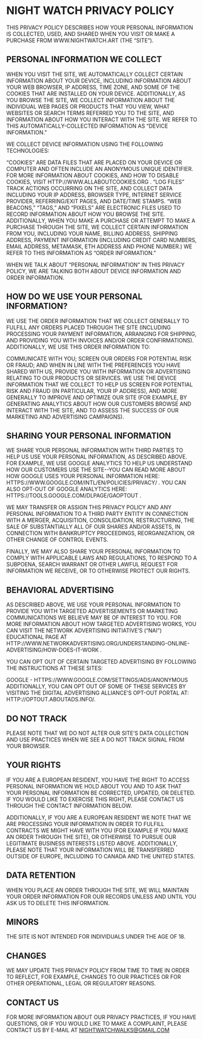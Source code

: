 # **NIGHT WATCH PRIVACY POLICY**

THIS PRIVACY POLICY DESCRIBES HOW YOUR PERSONAL INFORMATION IS COLLECTED, USED, AND SHARED WHEN YOU VISIT OR MAKE A PURCHASE FROM WWW.NIGHTWATCH.ART (THE “SITE”).

## **PERSONAL INFORMATION WE COLLECT**
WHEN YOU VISIT THE SITE, WE AUTOMATICALLY COLLECT CERTAIN INFORMATION ABOUT YOUR DEVICE, INCLUDING INFORMATION ABOUT YOUR WEB BROWSER, IP ADDRESS, TIME ZONE, AND SOME OF THE COOKIES THAT ARE INSTALLED ON YOUR DEVICE. ADDITIONALLY, AS YOU BROWSE THE SITE, WE COLLECT INFORMATION ABOUT THE INDIVIDUAL WEB PAGES OR PRODUCTS THAT YOU VIEW, WHAT WEBSITES OR SEARCH TERMS REFERRED YOU TO THE SITE, AND INFORMATION ABOUT HOW YOU INTERACT WITH THE SITE. WE REFER TO THIS AUTOMATICALLY-COLLECTED INFORMATION AS “DEVICE INFORMATION.”

WE COLLECT DEVICE INFORMATION USING THE FOLLOWING TECHNOLOGIES:

“COOKIES” ARE DATA FILES THAT ARE PLACED ON YOUR DEVICE OR COMPUTER AND OFTEN INCLUDE AN ANONYMOUS UNIQUE IDENTIFIER. FOR MORE INFORMATION ABOUT COOKIES, AND HOW TO DISABLE COOKIES, VISIT HTTP://WWW.ALLABOUTCOOKIES.ORG .
“LOG FILES” TRACK ACTIONS OCCURRING ON THE SITE, AND COLLECT DATA INCLUDING YOUR IP ADDRESS, BROWSER TYPE, INTERNET SERVICE PROVIDER, REFERRING/EXIT PAGES, AND DATE/TIME STAMPS.
“WEB BEACONS,” “TAGS,” AND “PIXELS” ARE ELECTRONIC FILES USED TO RECORD INFORMATION ABOUT HOW YOU BROWSE THE SITE.
ADDITIONALLY, WHEN YOU MAKE A PURCHASE OR ATTEMPT TO MAKE A PURCHASE THROUGH THE SITE, WE COLLECT CERTAIN INFORMATION FROM YOU, INCLUDING YOUR NAME, BILLING ADDRESS, SHIPPING ADDRESS, PAYMENT INFORMATION (INCLUDING CREDIT CARD NUMBERS, EMAIL ADDRESS, METAMASK, ETH ADDRESS AND PHONE NUMBER.)  WE REFER TO THIS INFORMATION AS “ORDER INFORMATION.”

WHEN WE TALK ABOUT “PERSONAL INFORMATION” IN THIS PRIVACY POLICY, WE ARE TALKING BOTH ABOUT DEVICE INFORMATION AND ORDER INFORMATION.

## **HOW DO WE USE YOUR PERSONAL INFORMATION?**
WE USE THE ORDER INFORMATION THAT WE COLLECT GENERALLY TO FULFILL ANY ORDERS PLACED THROUGH THE SITE (INCLUDING PROCESSING YOUR PAYMENT INFORMATION, ARRANGING FOR SHIPPING, AND PROVIDING YOU WITH INVOICES AND/OR ORDER CONFIRMATIONS). ADDITIONALLY, WE USE THIS ORDER INFORMATION TO:

COMMUNICATE WITH YOU;
SCREEN OUR ORDERS FOR POTENTIAL RISK OR FRAUD; AND
WHEN IN LINE WITH THE PREFERENCES YOU HAVE SHARED WITH US, PROVIDE YOU WITH INFORMATION OR ADVERTISING RELATING TO OUR PRODUCTS OR SERVICES.
WE USE THE DEVICE INFORMATION THAT WE COLLECT TO HELP US SCREEN FOR POTENTIAL RISK AND FRAUD (IN PARTICULAR, YOUR IP ADDRESS), AND MORE GENERALLY TO IMPROVE AND OPTIMIZE OUR SITE (FOR EXAMPLE, BY GENERATING ANALYTICS ABOUT HOW OUR CUSTOMERS BROWSE AND INTERACT WITH THE SITE, AND TO ASSESS THE SUCCESS OF OUR MARKETING AND ADVERTISING CAMPAIGNS).

## **SHARING YOUR PERSONAL INFORMATION**
WE SHARE YOUR PERSONAL INFORMATION WITH THIRD PARTIES TO HELP US USE YOUR PERSONAL INFORMATION, AS DESCRIBED ABOVE. FOR EXAMPLE, WE USE GOOGLE ANALYTICS TO HELP US UNDERSTAND HOW OUR CUSTOMERS USE THE SITE--YOU CAN READ MORE ABOUT HOW GOOGLE USES YOUR PERSONAL INFORMATION HERE: HTTPS://WWW.GOOGLE.COM/INTL/EN/POLICIES/PRIVACY/ . YOU CAN ALSO OPT-OUT OF GOOGLE ANALYTICS HERE: HTTPS://TOOLS.GOOGLE.COM/DLPAGE/GAOPTOUT .

WE MAY TRANSFER OR ASSIGN THIS PRIVACY POLICY AND ANY PERSONAL INFORMATION TO A THIRD PARTY ENTITY IN CONNECTION WITH A MERGER, ACQUISITION, CONSOLIDATION, RESTRUCTURING, THE SALE OF SUBSTANTIALLY ALL OF OUR SHARES AND/OR ASSETS, IN CONNECTION WITH BANKRUPTCY PROCEEDINGS, REORGANIZATION, OR OTHER CHANGE OF CONTROL EVENTS.

FINALLY, WE MAY ALSO SHARE YOUR PERSONAL INFORMATION TO COMPLY WITH APPLICABLE LAWS AND REGULATIONS, TO RESPOND TO A SUBPOENA, SEARCH WARRANT OR OTHER LAWFUL REQUEST FOR INFORMATION WE RECEIVE, OR TO OTHERWISE PROTECT OUR RIGHTS.

## **BEHAVIORAL ADVERTISING**
AS DESCRIBED ABOVE, WE USE YOUR PERSONAL INFORMATION TO PROVIDE YOU WITH TARGETED ADVERTISEMENTS OR MARKETING COMMUNICATIONS WE BELIEVE MAY BE OF INTEREST TO YOU. FOR MORE INFORMATION ABOUT HOW TARGETED ADVERTISING WORKS, YOU CAN VISIT THE NETWORK ADVERTISING INITIATIVE’S (“NAI”) EDUCATIONAL PAGE AT HTTP://WWW.NETWORKADVERTISING.ORG/UNDERSTANDING-ONLINE-ADVERTISING/HOW-DOES-IT-WORK .

YOU CAN OPT OUT OF CERTAIN TARGETED ADVERTISING BY FOLLOWING THE INSTRUCTIONS AT THESE SITES:

GOOGLE - HTTPS://WWW.GOOGLE.COM/SETTINGS/ADS/ANONYMOUS
ADDITIONALLY, YOU CAN OPT OUT OF SOME OF THESE SERVICES BY VISITING THE DIGITAL ADVERTISING ALLIANCE’S OPT-OUT PORTAL AT: HTTP://OPTOUT.ABOUTADS.INFO/.

## **DO NOT TRACK**
PLEASE NOTE THAT WE DO NOT ALTER OUR SITE’S DATA COLLECTION AND USE PRACTICES WHEN WE SEE A DO NOT TRACK SIGNAL FROM YOUR BROWSER.

## **YOUR RIGHTS**
IF YOU ARE A EUROPEAN RESIDENT, YOU HAVE THE RIGHT TO ACCESS PERSONAL INFORMATION WE HOLD ABOUT YOU AND TO ASK THAT YOUR PERSONAL INFORMATION BE CORRECTED, UPDATED, OR DELETED. IF YOU WOULD LIKE TO EXERCISE THIS RIGHT, PLEASE CONTACT US THROUGH THE CONTACT INFORMATION BELOW.

ADDITIONALLY, IF YOU ARE A EUROPEAN RESIDENT WE NOTE THAT WE ARE PROCESSING YOUR INFORMATION IN ORDER TO FULFILL CONTRACTS WE MIGHT HAVE WITH YOU (FOR EXAMPLE IF YOU MAKE AN ORDER THROUGH THE SITE), OR OTHERWISE TO PURSUE OUR LEGITIMATE BUSINESS INTERESTS LISTED ABOVE. ADDITIONALLY, PLEASE NOTE THAT YOUR INFORMATION WILL BE TRANSFERRED OUTSIDE OF EUROPE, INCLUDING TO CANADA AND THE UNITED STATES.

## **DATA RETENTION**
WHEN YOU PLACE AN ORDER THROUGH THE SITE, WE WILL MAINTAIN YOUR ORDER INFORMATION FOR OUR RECORDS UNLESS AND UNTIL YOU ASK US TO DELETE THIS INFORMATION.

## **MINORS**
THE SITE IS NOT INTENDED FOR INDIVIDUALS UNDER THE AGE OF 18.

## **CHANGES**
WE MAY UPDATE THIS PRIVACY POLICY FROM TIME TO TIME IN ORDER TO REFLECT, FOR EXAMPLE, CHANGES TO OUR PRACTICES OR FOR OTHER OPERATIONAL, LEGAL OR REGULATORY REASONS.

## **CONTACT US**
FOR MORE INFORMATION ABOUT OUR PRIVACY PRACTICES, IF YOU HAVE QUESTIONS, OR IF YOU WOULD LIKE TO MAKE A COMPLAINT, PLEASE CONTACT US BY E-MAIL AT NIGHTWATCHWALKS@GMAIL.COM